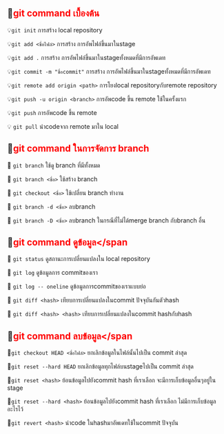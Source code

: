   ## 🚩<span style="color: red;">git command เบื้องต้น</span>

💡`git init`  การสร้าง local repository

💡`git add <ชื่อไฟล์>`  การสร้าง การอัพไฟล์ขึ้นมาในstage

💡`git add .`  การสร้าง การอัพไฟล์ขึ้นมาในstageทั้งหมดที่มีการอัพเดท

💡`git commit -m "ชื่อcommit"`  การสร้าง การอัพไฟล์ขึ้นมาในstageทั้งหมดที่มีการอัพเดท

💡`git remote add origin <path>`  การโยงlocal repositoryกับremote repository

💡`git push -u origin <branch>`  การอัพcode ขึ้น remote ใช้ในครั้งแรก

💡`git push`  การอัพcode ขึ้น remote 

💡 `git pull`  นำcodeจาก remote มาใน local

 ## 🚩<span style="color: red;">git command ในการจัดการ branch</span>
 
 🚀 `git branch`  ใช้ดู branch ที่มีทั้งหมด
 
 🚀 `git branch <ชื่อ>`  ใช้สร้าง branch
 
 🚀 `git checkout <ชื่อ>`  ใช้เปลี่ยน branch ทำงาน
 
 🚀 `git branch -d <ชื่อ>`  ลบbranch
 
 🚀 `git branch -D <ชื่อ>` ลบbranch ในกรณีที่ไม่ได้merge branch กับbranch อื่น
 
  ## 🚩<span style="color: red;">git command ดูข้อมูล</span
  
  🔎 `git status`	ดูสถานะการเปลี่ยนแปลงใน local repository
  
  🔎 `git log`	ดูข้อมูลการ commitของเรา
  
  🔎 `git log -- oneline`	ดูข้อมูลการcommitของเราแบบย่อ
  
  🔎 `git diff <hash>`	เทียบการเปลี่ยนแปลงในcommit ปัจจุบันกันตัวhash
  
  🔎 `git diff <hash> <hash>`	เทียบการเปลี่ยนแปลงในcommit hashกับhash
  
  ## 🚩<span style="color: red;">git command ลบข้อมูล</span
  
  🎃`git checkout HEAD <ชื่อไฟล์>`	ยกเลิกข้อมูลในไฟล์นั้นไปเป็น commit ล่าสุด
  
  🎃`git reset --hard HEAD`	ยกเลิกข้อมูลทุกไฟล์บนstageไปเป็น commit ล่าสุด
  
  🎃`git reset <hash>`	ย้อนข้อมูลไปยังcommit hash ที่เราเลือก จะมีการเก็บข้อมูลอื่นๆอยู่ใน stage
  
  🎃`git reset --hard <hash>`	ย้อนข้อมูลไปยังcommit hash ที่เราเลือก ไม่มีการเก็บข้อมูลอะไรไว้
  
  🎃`git revert <hash>`	นำcode ในhashมาอัพเดทใช้ในcommit ปัจจุบัน
